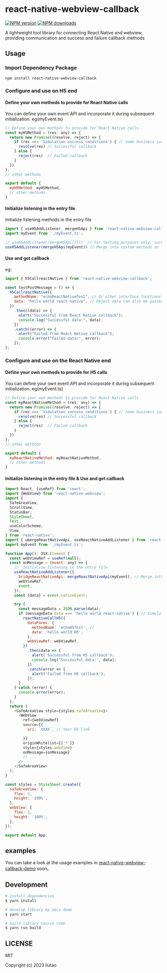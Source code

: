 # react-native-webview-callback

[![NPM version](https://img.shields.io/npm/v/react-native-webview-callback.svg?style=flat)](https://npmjs.org/package/react-native-webview-callback)
[![NPM downloads](http://img.shields.io/npm/dm/react-native-webview-callback.svg?style=flat)](https://npmjs.org/package/react-native-webview-callback)

A lightweight tool library for connecting React Native and webview, providing communication and success and failure callback methods

## Usage

### Import Dependency Package

```
npm install react-native-webview-callback

```

### Configure and use on H5 end

#### Define your own methods to provide for React Native calls

You can define your own event API and incorporate it during subsequent initialization. eg(myEvent.ts)

``` js
// Define your own methods to provide for React Native calls
const myH5Method = (res: any) => {
  return new Promise((resolve, reject) => {
    if (res === 'Simulation success conditions') { // Some business judgments
      resolve(res) // Successful callback
    } else {
      reject(res)  // Failed callback
    }
  })
};
// other methods

export default {
  myH5Method: myH5Method,
  // other methods
}
```

#### Initialize listening in the entry file

Initialize listening methods in the entry file

``` js
import { useH5AddListener, mergeH5Api } from 'react-native-webview-callback';
import myEvent from './myEvent.ts';

// useH5AddListener(mergeH5Api({}))  // For testing purposes only, such as echoH5Test
useH5AddListener(mergeH5Api(myEvent)) // Merge into custom methods on listening objects

```


#### Use and get callback

eg:
``` js
import { h5CallreactNative } from 'react-native-webview-callback';

const testPostMessage = () => {
  h5CallreactNative({
    methodName: "echoReactNativeTest", // Or other interface functions that you customize on the React Native end， eg:“myReactNativeMethod”
    data: "hello world react-native", // Object data can also be passed, and the specific parameter format depends on the defined interface parameters
  })
    .then((data) => {
      alert("Successful from React Native callback");
      console.log("Successful data:", data);
    })
    .catch((error) => {
      alert("Failed from React Native callback");
      console.error("Failed data:", error);
    });
};


```



### Configure and use on the React Native end

#### Define your own methods to provide for H5 calls

You can define your own event API and incorporate it during subsequent initialization. eg(myEvent.ts)

``` js
// Define your own methods to provide for React Native calls
const myReactNativeMethod = (res: any) => {
  return new Promise((resolve, reject) => {
    if (res === 'Simulation success conditions') { // Some business judgments
      resolve(res) // Successful callback
    } else {
      reject(res)  // Failed callback
    }
  })
};
// other methods

export default {
  myReactNativeMethod: myReactNativeMethod,
  // other methods
}
```


#### Initialize listening in the entry file & Use and get callback

``` js
import React, {useRef} from 'react';
import {WebView} from 'react-native-webview';
import {
  SafeAreaView,
  ScrollView,
  StatusBar,
  StyleSheet,
  Text,
  useColorScheme,
  View,
} from 'react-native';
import { umergeReactNativeApi, useReactNativeAddListener } from 'react-native-webview-callback';
import myEvent from './myEvent.ts';

function App(): JSX.Element {
  const webViewRef = useRef(null);
  const onMessage = (event: any) => {
    //  Initialize listening in the entry file
    useReactNativeAddListener({
      bridgeReactNativeApi: mergeReactNativeApi(myEvent), // Merge into custom methods on listening objects
      webViewRef,
      event,
    });
    const {data} = event.nativeEvent;

    try {
      const messageData = JSON.parse(data);
      if (messageData.data === 'hello world react-native') { // Simulate triggering an event here, and the React Native side calls the H5 method
        reactNativeCallH5({
          dataParms: {
            methodName: 'echoH5Test', //
            data: 'hello world H5',
          },
          webViewRef: webViewRef,
        })
          .then(data => {
            alert('Successful from H5 callback');
            console.log('Successful data:', data);
          })
          .catch(error => {
            alert('Failed from H5 callback');
          });
      }
    } catch (error) {
      console.error(error);
    }
  };
  return (
    <SafeAreaView style={styles.safeAreaView}>
      <WebView
        ref={webViewRef}
        source={{
          uri: `XXXX`, // Your H5 link

        }}
        originWhitelist={['*']}
        style={styles.webView}
        onMessage={onMessage}
        // ...
      />
    </SafeAreaView>
  );
}

const styles = StyleSheet.create({
  safeAreaView: {
    flex: 1,
    height: '100%',
  },
  webView: {
    flex: 1,
    height: '100%',
  },
});

export default App;

```

## examples
You can take a look at the usage examples in [react-native-webview-callback-demo](https://github.com/liutaohz/react-native-webview-callback-demo) soon。

## Development

```bash
# install dependencies
$ yarn install

# develop library by docs demo
$ yarn start

# build library source code
$ yarn run build

```

## LICENSE

MIT

Copyright (c) 2023 liutao
